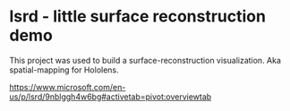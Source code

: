 # lsrd - little surface reconstruction demo

This project was used to build a surface-reconstruction visualization. Aka spatial-mapping for Hololens.

https://www.microsoft.com/en-us/p/lsrd/9nblggh4w6bg#activetab=pivot:overviewtab

